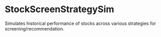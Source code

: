 # StockScreenStrategySim
Simulates historical performance of stocks across various strategies for screening/recommendation.
